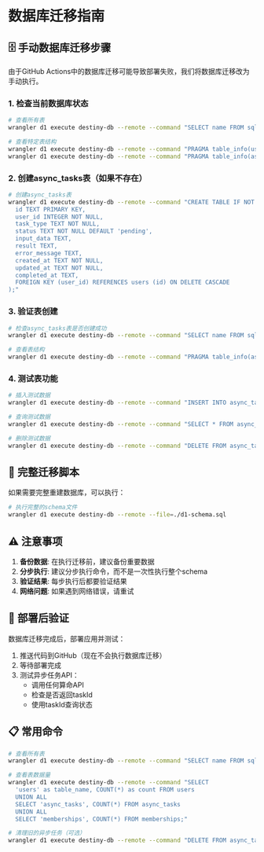 # 数据库迁移指南

## 🗄️ 手动数据库迁移步骤

由于GitHub Actions中的数据库迁移可能导致部署失败，我们将数据库迁移改为手动执行。

### 1. 检查当前数据库状态

```bash
# 查看所有表
wrangler d1 execute destiny-db --remote --command "SELECT name FROM sqlite_master WHERE type='table';"

# 查看特定表结构
wrangler d1 execute destiny-db --remote --command "PRAGMA table_info(users);"
wrangler d1 execute destiny-db --remote --command "PRAGMA table_info(async_tasks);"
```

### 2. 创建async_tasks表（如果不存在）

```bash
# 创建async_tasks表
wrangler d1 execute destiny-db --remote --command "CREATE TABLE IF NOT EXISTS async_tasks (
  id TEXT PRIMARY KEY,
  user_id INTEGER NOT NULL,
  task_type TEXT NOT NULL,
  status TEXT NOT NULL DEFAULT 'pending',
  input_data TEXT,
  result TEXT,
  error_message TEXT,
  created_at TEXT NOT NULL,
  updated_at TEXT NOT NULL,
  completed_at TEXT,
  FOREIGN KEY (user_id) REFERENCES users (id) ON DELETE CASCADE
);"
```

### 3. 验证表创建

```bash
# 检查async_tasks表是否创建成功
wrangler d1 execute destiny-db --remote --command "SELECT name FROM sqlite_master WHERE type='table' AND name='async_tasks';"

# 查看表结构
wrangler d1 execute destiny-db --remote --command "PRAGMA table_info(async_tasks);"
```

### 4. 测试表功能

```bash
# 插入测试数据
wrangler d1 execute destiny-db --remote --command "INSERT INTO async_tasks (id, user_id, task_type, status, created_at, updated_at) VALUES ('test_123', 1, 'bazi', 'pending', datetime('now'), datetime('now'));"

# 查询测试数据
wrangler d1 execute destiny-db --remote --command "SELECT * FROM async_tasks WHERE id='test_123';"

# 删除测试数据
wrangler d1 execute destiny-db --remote --command "DELETE FROM async_tasks WHERE id='test_123';"
```

## 🔧 完整迁移脚本

如果需要完整重建数据库，可以执行：

```bash
# 执行完整的schema文件
wrangler d1 execute destiny-db --remote --file=./d1-schema.sql
```

## ⚠️ 注意事项

1. **备份数据**: 在执行迁移前，建议备份重要数据
2. **分步执行**: 建议分步执行命令，而不是一次性执行整个schema
3. **验证结果**: 每步执行后都要验证结果
4. **网络问题**: 如果遇到网络错误，请重试

## 🚀 部署后验证

数据库迁移完成后，部署应用并测试：

1. 推送代码到GitHub（现在不会执行数据库迁移）
2. 等待部署完成
3. 测试异步任务API：
   - 调用任何算命API
   - 检查是否返回taskId
   - 使用taskId查询状态

## 📋 常用命令

```bash
# 查看所有表
wrangler d1 execute destiny-db --remote --command "SELECT name FROM sqlite_master WHERE type='table';"

# 查看表数据量
wrangler d1 execute destiny-db --remote --command "SELECT 
  'users' as table_name, COUNT(*) as count FROM users
  UNION ALL
  SELECT 'async_tasks', COUNT(*) FROM async_tasks
  UNION ALL  
  SELECT 'memberships', COUNT(*) FROM memberships;"

# 清理旧的异步任务（可选）
wrangler d1 execute destiny-db --remote --command "DELETE FROM async_tasks WHERE created_at < datetime('now', '-7 days');"
```
